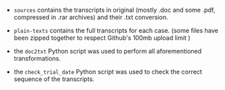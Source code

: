 * `sources` contains the transcripts in original (mostly .doc and some .pdf, compressed in .rar archives) and their .txt conversion.

* `plain-texts` contains the full transcripts for each case.
(some files have been zipped together to respect Github's 100mb upload limit )

* the `doc2txt` Python script was used to perform all aforementioned transformations.

* the `check_trial_date` Python script was used to check the correct sequence of the transcripts.

